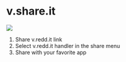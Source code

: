 # v.share.it
[<img src="https://play.google.com/intl/en_us/badges/images/badge_new.png">](https://play.google.com/store/apps/details?id=com.nicknam.vshareit)
1. Share v.redd.it link
2. Select v.redd.it handler in the share menu
3. Share with your favorite app
